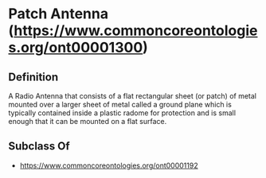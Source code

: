 # Patch Antenna (https://www.commoncoreontologies.org/ont00001300)

## Definition
A Radio Antenna that consists of a flat rectangular sheet (or patch) of metal mounted over a larger sheet of metal called a ground plane which is typically contained inside a plastic radome for protection and is small enough that it can be mounted on a flat surface.

## Subclass Of
- https://www.commoncoreontologies.org/ont00001192

